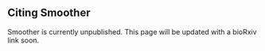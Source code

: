 
## Citing Smoother

Smoother is currently unpublished. This page will be updated with a bioRxiv link soon.